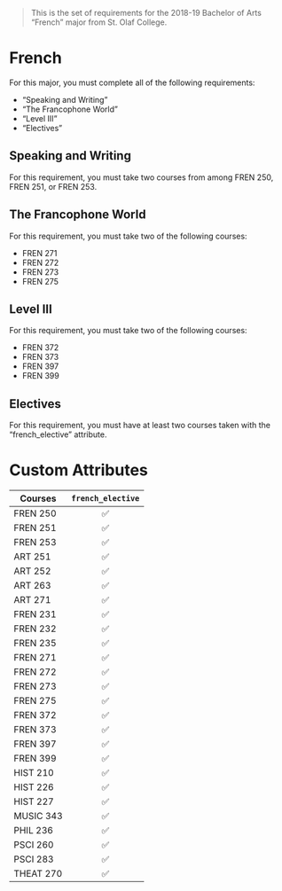 > This is the set of requirements for the 2018-19 Bachelor of Arts “French” major from St. Olaf College.

# French
For this major, you must complete all of the following requirements:

- “Speaking and Writing”
- “The Francophone World”
- “Level III”
- “Electives”

## Speaking and Writing
For this requirement, you must take two courses from among FREN 250, FREN 251, or FREN 253.


## The Francophone World
For this requirement, you must take two of the following courses:

- FREN 271
- FREN 272
- FREN 273
- FREN 275


## Level III
For this requirement, you must take two of the following courses:

- FREN 372
- FREN 373
- FREN 397
- FREN 399


## Electives
For this requirement, you must have at least two courses taken with the “french_elective” attribute.

# Custom Attributes

Courses | `french_elective`
--- | :---:
FREN 250 | ✅
FREN 251 | ✅
FREN 253 | ✅
ART 251 | ✅
ART 252 | ✅
ART 263 | ✅
ART 271 | ✅
FREN 231 | ✅
FREN 232 | ✅
FREN 235 | ✅
FREN 271 | ✅
FREN 272 | ✅
FREN 273 | ✅
FREN 275 | ✅
FREN 372 | ✅
FREN 373 | ✅
FREN 397 | ✅
FREN 399 | ✅
HIST 210 | ✅
HIST 226 | ✅
HIST 227 | ✅
MUSIC 343 | ✅
PHIL 236 | ✅
PSCI 260 | ✅
PSCI 283 | ✅
THEAT 270 | ✅

